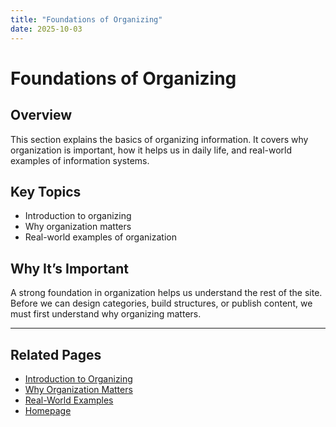 ```yaml
---
title: "Foundations of Organizing"
date: 2025-10-03
---
```

# Foundations of Organizing

## Overview
This section explains the basics of organizing information. It covers why organization is important, how it helps us in daily life, and real-world examples of information systems.

## Key Topics
- Introduction to organizing  
- Why organization matters  
- Real-world examples of organization  

## Why It’s Important
A strong foundation in organization helps us understand the rest of the site. Before we can design categories, build structures, or publish content, we must first understand why organizing matters.

---
## Related Pages
- [Introduction to Organizing](foundations-of-organizing/page1.md)
- [Why Organization Matters](foundations-of-organizing/page2.md)
- [Real-World Examples](foundations-of-organizing/page3.md)
- [Homepage](../index.md)